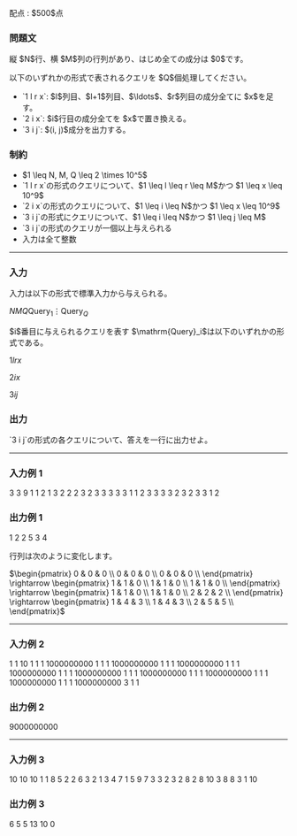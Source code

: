 
<div>

<span>

<span>

<p>
配点 : $500$点
</p>

<div>

<section>

### **問題文**

<p>
縦 $N$行、横 $M$列の行列があり、はじめ全ての成分は $0$です。
</p>

<p>
以下のいずれかの形式で表されるクエリを $Q$個処理してください。
</p>

<ul>

<li>
`1 l r x`: $l$列目、$l+1$列目、$\ldots$、$r$列目の成分全てに $x$を足す。
</li>

<li>
`2 i x`: $i$行目の成分全てを $x$で置き換える。
</li>

<li>
`3 i j`: $(i, j)$成分を出力する。
</li>

</ul>

</section>

</div>

<div>

<section>

### **制約**

<ul>

<li>
$1 \leq N, M, Q \leq 2 \times 10^5$
</li>

<li>
`1 l r x`の形式のクエリについて、$1 \leq l \leq r \leq M$かつ $1 \leq x \leq 10^9$
</li>

<li>
`2 i x`の形式のクエリについて、$1 \leq i \leq N$かつ $1 \leq x \leq 10^9$
</li>

<li>
`3 i j`の形式にクエリについて、$1 \leq i \leq N$かつ $1 \leq j \leq M$
</li>

<li>
`3 i j`の形式のクエリが一個以上与えられる
</li>

<li>
入力は全て整数
</li>

</ul>

</section>

</div>

---

<div>

<div>

<section>

### **入力**

<p>
入力は以下の形式で標準入力から与えられる。
</p>

<div>

$N$$M$$Q$$\mathrm{Query}_1$$\vdots$$\mathrm{Query}_Q$
</div>

<p>
$i$番目に与えられるクエリを表す $\mathrm{Query}_i$は以下のいずれかの形式である。
</p>

<div>

$1$$l$$r$$x$
</div>

<div>

$2$$i$$x$
</div>

<div>

$3$$i$$j$
</div>

</section>

</div>

<div>

<section>

### **出力**

<p>
`3 i j`の形式の各クエリについて、答えを一行に出力せよ。
</p>

</section>

</div>

</div>

---

<div>

<section>

### **入力例 1**

<div>

3 3 9
1 1 2 1
3 2 2
2 3 2
3 3 3
3 3 1
1 2 3 3
3 3 2
3 2 3
3 1 2

</div>

</section>

</div>

<div>

<section>

### **出力例 1**

<div>

1
2
2
5
3
4

</div>

<p>
行列は次のように変化します。
</p>

<p>
$\begin{pmatrix} 0 & 0 & 0 \\ 0 & 0 & 0 \\ 0 & 0 & 0 \\ \end{pmatrix} \rightarrow \begin{pmatrix} 1 & 1 & 0 \\ 1 & 1 & 0 \\ 1 & 1 & 0 \\ \end{pmatrix} \rightarrow \begin{pmatrix} 1 & 1 & 0 \\ 1 & 1 & 0 \\ 2 & 2 & 2 \\ \end{pmatrix} \rightarrow \begin{pmatrix} 1 & 4 & 3  \\ 1 & 4 & 3 \\ 2 & 5 & 5 \\ \end{pmatrix}$
</p>

</section>

</div>

---

<div>

<section>

### **入力例 2**

<div>

1 1 10
1 1 1 1000000000
1 1 1 1000000000
1 1 1 1000000000
1 1 1 1000000000
1 1 1 1000000000
1 1 1 1000000000
1 1 1 1000000000
1 1 1 1000000000
1 1 1 1000000000
3 1 1

</div>

</section>

</div>

<div>

<section>

### **出力例 2**

<div>

9000000000

</div>

</section>

</div>

---

<div>

<section>

### **入力例 3**

<div>

10 10 10
1 1 8 5
2 2 6
3 2 1
3 4 7
1 5 9 7
3 3 2
3 2 8
2 8 10
3 8 8
3 1 10

</div>

</section>

</div>

<div>

<section>

### **出力例 3**

<div>

6
5
5
13
10
0

</div>

</section>

</div>

</span>

</span>

</div>
